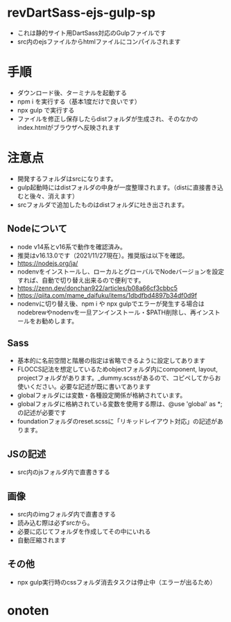 # revDartSass-ejs-gulp-sp
- これは静的サイト用DartSass対応のGulpファイルです
- src内のejsファイルからhtmlファイルにコンパイルされます

# 手順
- ダウンロード後、ターミナルを起動する
- npm i を実行する（基本1度だけで良いです）
- npx gulp で実行する
- ファイルを修正し保存したらdistフォルダが生成され、そのなかのindex.htmlがブラウザへ反映されます

# 注意点
- 開発するフォルダはsrcになります。
- gulp起動時にはdistフォルダの中身が一度整理されます。（distに直接書き込むと後々、消えます）
- srcフォルダで追加したものはdistフォルダに吐き出されます。

## Nodeについて
- node v14系とv16系で動作を確認済み。
- 推奨はv16.13.0です（2021/11/27現在）。推奨版は以下を確認。
- https://nodejs.org/ja/
- nodenvをインストールし、ローカルとグローバルでNodeバージョンを設定すれば、自動で切り替え出来るので便利です。
- https://zenn.dev/donchan922/articles/b08a66cf3cbbc5
- https://qiita.com/mame_daifuku/items/1dbdfbd4897b34df0d9f
- nodenvに切り替え後、npm i や npx gulpでエラーが発生する場合はnodebrewやnodenvを一旦アンインストール・$PATH削除し、再インストールをお勧めします。

## Sass
- 基本的に名前空間と階層の指定は省略できるように設定してあります
- FLOCCS記法を想定しているためobjectフォルダ内にcomponent, layout, projectフォルダがあります。_dummy.scssがあるので、コピペしてからお使いください。必要な記述が既に書いてあります
- globalフォルダには変数・各種設定関係が格納されています。
- globalフォルダに格納されている変数を使用する際は、@use 'global' as *;の記述が必要です
- foundationフォルダのreset.scssに「リキッドレイアウト対応」の記述があります。

## JSの記述
- src内のjsフォルダ内で直書きする

## 画像
- src内のimgフォルダ内で直書きする
- 読み込む際は必ずsrcから。
- 必要に応じてフォルダを作成してその中にいれる
- 自動圧縮されます

## その他
- npx gulp実行時のcssフォルダ消去タスクは停止中（エラーが出るため）
# onoten
